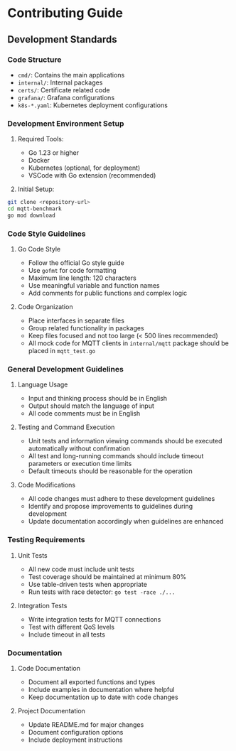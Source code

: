 # Contributing Guide

## Development Standards

### Code Structure
- `cmd/`: Contains the main applications
- `internal/`: Internal packages
- `certs/`: Certificate related code
- `grafana/`: Grafana configurations
- `k8s-*.yaml`: Kubernetes deployment configurations

### Development Environment Setup
1. Required Tools:
   - Go 1.23 or higher
   - Docker
   - Kubernetes (optional, for deployment)
   - VSCode with Go extension (recommended)

2. Initial Setup:
```bash
git clone <repository-url>
cd mqtt-benchmark
go mod download
```

### Code Style Guidelines
1. Go Code Style
   - Follow the official Go style guide
   - Use `gofmt` for code formatting
   - Maximum line length: 120 characters
   - Use meaningful variable and function names
   - Add comments for public functions and complex logic

2. Code Organization
   - Place interfaces in separate files
   - Group related functionality in packages
   - Keep files focused and not too large (< 500 lines recommended)
   - All mock code for MQTT clients in `internal/mqtt` package should be placed in `mqtt_test.go`

### General Development Guidelines
1. Language Usage
   - Input and thinking process should be in English
   - Output should match the language of input
   - All code comments must be in English

2. Testing and Command Execution
   - Unit tests and information viewing commands should be executed automatically without confirmation
   - All test and long-running commands should include timeout parameters or execution time limits
   - Default timeouts should be reasonable for the operation

3. Code Modifications
   - All code changes must adhere to these development guidelines
   - Identify and propose improvements to guidelines during development
   - Update documentation accordingly when guidelines are enhanced

### Testing Requirements
1. Unit Tests
   - All new code must include unit tests
   - Test coverage should be maintained at minimum 80%
   - Use table-driven tests when appropriate
   - Run tests with race detector: `go test -race ./...`

2. Integration Tests
   - Write integration tests for MQTT connections
   - Test with different QoS levels
   - Include timeout in all tests

### Documentation
1. Code Documentation
   - Document all exported functions and types
   - Include examples in documentation where helpful
   - Keep documentation up to date with code changes

2. Project Documentation
   - Update README.md for major changes
   - Document configuration options
   - Include deployment instructions
